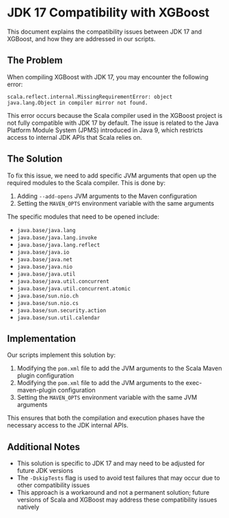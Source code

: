 # JDK 17 Compatibility with XGBoost

This document explains the compatibility issues between JDK 17 and XGBoost, and how they are addressed in our scripts.

## The Problem

When compiling XGBoost with JDK 17, you may encounter the following error:

```
scala.reflect.internal.MissingRequirementError: object java.lang.Object in compiler mirror not found.
```

This error occurs because the Scala compiler used in the XGBoost project is not fully compatible with JDK 17 by default. The issue is related to the Java Platform Module System (JPMS) introduced in Java 9, which restricts access to internal JDK APIs that Scala relies on.

## The Solution

To fix this issue, we need to add specific JVM arguments that open up the required modules to the Scala compiler. This is done by:

1. Adding `--add-opens` JVM arguments to the Maven configuration
2. Setting the `MAVEN_OPTS` environment variable with the same arguments

The specific modules that need to be opened include:

- `java.base/java.lang`
- `java.base/java.lang.invoke`
- `java.base/java.lang.reflect`
- `java.base/java.io`
- `java.base/java.net`
- `java.base/java.nio`
- `java.base/java.util`
- `java.base/java.util.concurrent`
- `java.base/java.util.concurrent.atomic`
- `java.base/sun.nio.ch`
- `java.base/sun.nio.cs`
- `java.base/sun.security.action`
- `java.base/sun.util.calendar`

## Implementation

Our scripts implement this solution by:

1. Modifying the `pom.xml` file to add the JVM arguments to the Scala Maven plugin configuration
2. Modifying the `pom.xml` file to add the JVM arguments to the exec-maven-plugin configuration
3. Setting the `MAVEN_OPTS` environment variable with the same JVM arguments

This ensures that both the compilation and execution phases have the necessary access to the JDK internal APIs.

## Additional Notes

- This solution is specific to JDK 17 and may need to be adjusted for future JDK versions
- The `-DskipTests` flag is used to avoid test failures that may occur due to other compatibility issues
- This approach is a workaround and not a permanent solution; future versions of Scala and XGBoost may address these compatibility issues natively
